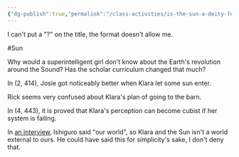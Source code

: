 ```yaml
---
{"dg-publish":true,"permalink":"/class-activities/is-the-sun-a-deity-for-real-question-mark/"}
---
```


I can't put a "?" on the title, the format doesn't allow me.

#Sun 

Why would a superintelligent girl don't know about the Earth's revolution around the Sound? Has the scholar curriculum changed that much? 

In (2, 414), Josie got noticeably better when Klara let some sun enter.

Rick seems very confused about Klara's plan of going to the barn.

In (4, 443), it is proved that Klara's perception can become cubist if her system is failing.

In [an interview](https://www.waterstones.com/blog/an-exclusive-qanda-with-kazuo-ishiguro-on-klara-and-the-sun), Ishiguro said "our world", so Klara and the Sun isn't a world external to ours. 
He could have said this for simplicity's sake, I don't deny that.